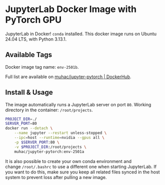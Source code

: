 # JupyterLab Docker Image with PyTorch GPU

JupyterLab in Docker! `conda` installed. This docker image runs on Ubuntu 24.04 LTS, with Python 3.13.1.

## Available Tags

Docker image tag name: `env-2501b`.

Full list are available on [muhac/jupyter-pytorch | DockerHub](https://hub.docker.com/r/muhac/jupyter-pytorch).

## Install & Usage

The image automatically runs a JupyterLab server on port `80`. Working directory in the container: `/root/projects`.

```bash
PROJECT_DIR=./
SERVER_PORT=80
docker run --detach \
    --name jupyter --restart unless-stopped \
    --ipc=host --runtime=nvidia --gpus all \
    -p $SERVER_PORT:80 \
    -v $PROJECT_DIR:/root/projects \
    muhac/jupyter-pytorch:env-2501a
```

It is also possible to create your own conda environment and change `/root/.bashrc` to use a different one when starting JupyterLab. If you want to do this, make sure you keep all related files synced in the host system to prevent loss after pulling a new image.
